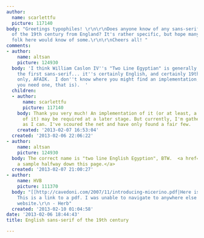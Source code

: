 ```yaml
---
author:
  name: scarlettfu
  picture: 117140
body: "Greetings typophiles! \r\n\r\nDoes anyone know of any sans-serif typefaces
  of the 19th century from England? It's rather specific, but hope many typographically-knowledged
  folk here would know of some.\r\n\r\nCheers all! "
comments:
- author:
    name: altsan
    picture: 124930
  body: 'I think William Caslon IV''s "Two Line Egyptian" is generally considered
    the first sans-serif... it''s certainly English, and certainly 19th C.  Uppercase
    only, AFAIK.  I don''t know where you might find an implementation, though (if
    you need one, that is).  '
  children:
  - author:
      name: scarlettfu
      picture: 117140
    body: Thank you very much! An implementation of it (or at least, a reinterpretation
      of it) may be required at a later stage. But currently, I'm gathering as much
      as I can. I've scoured the net and have only found a fair few.
    created: '2013-02-07 16:53:04'
  created: '2013-02-06 22:06:22'
- author:
    name: altsan
    picture: 124930
  body: The correct name is "two line English Egyption", BTW.  <a href="http://www.csun.edu/~pjd77408/DrD/Art461/LecturesAll/Lectures/Type&PrintingHistory/IndustrialRevolution/TypographyInnovations.htm">There's
    a sample halfway down this page.</a>
  created: '2013-02-07 21:00:27'
- author:
    name: HVB
    picture: 111370
  body: "[[http://cavedoni.com/2007/11/introducing-micerino.pdf|Here is an implementation]].
    This is a link to a pdf. I was unable to navigate to anywhere else on Cavedoni's
    website.\r\n - Herb"
  created: '2013-02-10 01:04:58'
date: '2013-02-06 18:44:43'
title: English sans-serif of the 19th century

---
```

